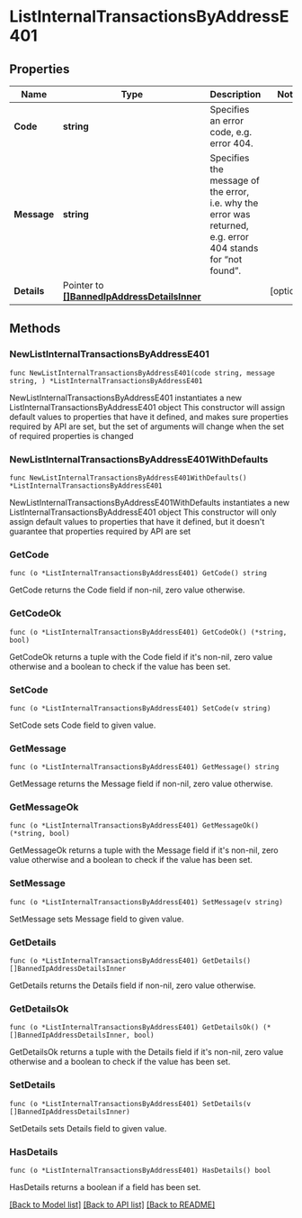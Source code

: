 # ListInternalTransactionsByAddressE401

## Properties

Name | Type | Description | Notes
------------ | ------------- | ------------- | -------------
**Code** | **string** | Specifies an error code, e.g. error 404. | 
**Message** | **string** | Specifies the message of the error, i.e. why the error was returned, e.g. error 404 stands for “not found”. | 
**Details** | Pointer to [**[]BannedIpAddressDetailsInner**](BannedIpAddressDetailsInner.md) |  | [optional] 

## Methods

### NewListInternalTransactionsByAddressE401

`func NewListInternalTransactionsByAddressE401(code string, message string, ) *ListInternalTransactionsByAddressE401`

NewListInternalTransactionsByAddressE401 instantiates a new ListInternalTransactionsByAddressE401 object
This constructor will assign default values to properties that have it defined,
and makes sure properties required by API are set, but the set of arguments
will change when the set of required properties is changed

### NewListInternalTransactionsByAddressE401WithDefaults

`func NewListInternalTransactionsByAddressE401WithDefaults() *ListInternalTransactionsByAddressE401`

NewListInternalTransactionsByAddressE401WithDefaults instantiates a new ListInternalTransactionsByAddressE401 object
This constructor will only assign default values to properties that have it defined,
but it doesn't guarantee that properties required by API are set

### GetCode

`func (o *ListInternalTransactionsByAddressE401) GetCode() string`

GetCode returns the Code field if non-nil, zero value otherwise.

### GetCodeOk

`func (o *ListInternalTransactionsByAddressE401) GetCodeOk() (*string, bool)`

GetCodeOk returns a tuple with the Code field if it's non-nil, zero value otherwise
and a boolean to check if the value has been set.

### SetCode

`func (o *ListInternalTransactionsByAddressE401) SetCode(v string)`

SetCode sets Code field to given value.


### GetMessage

`func (o *ListInternalTransactionsByAddressE401) GetMessage() string`

GetMessage returns the Message field if non-nil, zero value otherwise.

### GetMessageOk

`func (o *ListInternalTransactionsByAddressE401) GetMessageOk() (*string, bool)`

GetMessageOk returns a tuple with the Message field if it's non-nil, zero value otherwise
and a boolean to check if the value has been set.

### SetMessage

`func (o *ListInternalTransactionsByAddressE401) SetMessage(v string)`

SetMessage sets Message field to given value.


### GetDetails

`func (o *ListInternalTransactionsByAddressE401) GetDetails() []BannedIpAddressDetailsInner`

GetDetails returns the Details field if non-nil, zero value otherwise.

### GetDetailsOk

`func (o *ListInternalTransactionsByAddressE401) GetDetailsOk() (*[]BannedIpAddressDetailsInner, bool)`

GetDetailsOk returns a tuple with the Details field if it's non-nil, zero value otherwise
and a boolean to check if the value has been set.

### SetDetails

`func (o *ListInternalTransactionsByAddressE401) SetDetails(v []BannedIpAddressDetailsInner)`

SetDetails sets Details field to given value.

### HasDetails

`func (o *ListInternalTransactionsByAddressE401) HasDetails() bool`

HasDetails returns a boolean if a field has been set.


[[Back to Model list]](../README.md#documentation-for-models) [[Back to API list]](../README.md#documentation-for-api-endpoints) [[Back to README]](../README.md)


